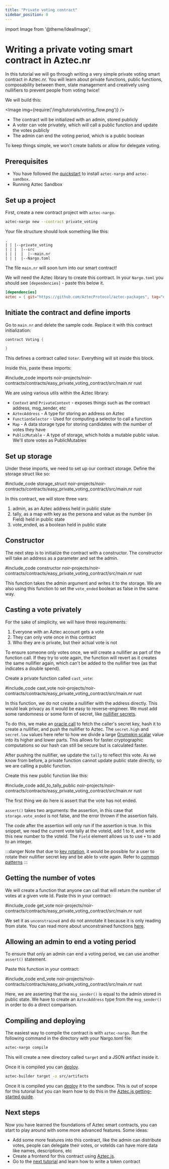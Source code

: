 ```yaml
---
title: "Private voting contract"
sidebar_position: 0
---
```


import Image from '@theme/IdealImage';

# Writing a private voting smart contract in Aztec.nr

In this tutorial we will go through writing a very simple private voting smart contract in Aztec.nr. You will learn about private functions, public functions, composability between them, state management and creatively using nullifiers to prevent people from voting twice!

We will build this:

<Image img={require('/img/tutorials/voting_flow.png')} />

- The contract will be initialized with an admin, stored publicly
- A voter can vote privately, which will call a public function and update the votes publicly
- The admin can end the voting period, which is a public boolean

To keep things simple, we won't create ballots or allow for delegate voting.

## Prerequisites

- You have followed the [quickstart](/getting_started) to install `aztec-nargo` and `aztec-sandbox`.
- Running Aztec Sandbox

## Set up a project

First, create a new contract project with `aztec-nargo`.

```bash
aztec-nargo new --contract private_voting
```

Your file structure should look something like this:

```tree
.
| | |--private_voting
| | |  |--src
| | |  |  |--main.nr
| | |  |--Nargo.toml
```

The file `main.nr` will soon turn into our smart contract!

We will need the Aztec library to create this contract. In your `Nargo.toml` you should see `[dependencies]` - paste this below it.

```toml
[dependencies]
aztec = { git="https://github.com/AztecProtocol/aztec-packages", tag="#include_aztec_version", directory="noir-projects/aztec-nr/aztec" }
```

## Initiate the contract and define imports

Go to `main.nr` and delete the sample code. Replace it with this contract initialization:

```rust
contract Voting {

}
```

This defines a contract called `Voter`. Everything will sit inside this block.

Inside this, paste these imports:

#include_code imports noir-projects/noir-contracts/contracts/easy_private_voting_contract/src/main.nr rust

We are using various utils within the Aztec library:

- `Context` and `PrivateContext` - exposes things such as the contract address, msg_sender, etc
- `AztecAddress` - A type for storing an address on Aztec
- `FunctionSelector` - Used for computing a selector to call a function
- `Map` - A data storage type for storing candidates with the number of votes they have
- `PublicMutable` - A type of storage, which holds a mutable public value. We'll store votes as PublicMutables

## Set up storage

Under these imports, we need to set up our contract storage.
Define the storage struct like so:

#include_code storage_struct noir-projects/noir-contracts/contracts/easy_private_voting_contract/src/main.nr rust

In this contract, we will store three vars:

1. admin, as an Aztec address held in public state
2. tally, as a map with key as the persona and value as the number (in Field) held in public state
3. vote_ended, as a boolean held in public state

## Constructor

The next step is to initialize the contract with a constructor. The constructor will take an address as a parameter and set the admin.

#include_code constructor noir-projects/noir-contracts/contracts/easy_private_voting_contract/src/main.nr rust

This function takes the admin argument and writes it to the storage. We are also using this function to set the `vote_ended` boolean as false in the same way.

## Casting a vote privately

For the sake of simplicity, we will have three requirements:

1. Everyone with an Aztec account gets a vote
2. They can only vote once in this contract
3. Who they are is private, but their actual vote is not

To ensure someone only votes once, we will create a nullifier as part of the function call. If they try to vote again, the function will revert as it creates the same nullifier again, which can't be added to the nullifier tree (as that indicates a double spend).

Create a private function called `cast_vote`:

#include_code cast_vote noir-projects/noir-contracts/contracts/easy_private_voting_contract/src/main.nr rust

In this function, we do not create a nullifier with the address directly. This would leak privacy as it would be easy to reverse-engineer. We must add some randomness or some form of secret, like [nullifier secrets](/aztec/concepts/accounts/keys.md#nullifier-secrets).

To do this, we make an [oracle call](/aztec/concepts/smart_contracts/oracles/index.md) to fetch the caller's secret key, hash it to create a nullifier, and push the nullifier to Aztec. The `secret.high` and `secret.low` values here refer to how we divide a large [Grumpkin scalar](https://github.com/AztecProtocol/aztec-packages/blob/7fb35874eae3f2cad5cb922282a619206573592c/noir/noir_stdlib/src/grumpkin_scalar.nr) value into its higher and lower parts. This allows for faster cryptographic computations so our hash can still be secure but is calculated faster.

After pushing the nullifier, we update the `tally` to reflect this vote. As we know from before, a private function cannot update public state directly, so we are calling a public function.

Create this new public function like this:

#include_code add_to_tally_public noir-projects/noir-contracts/contracts/easy_private_voting_contract/src/main.nr rust

The first thing we do here is assert that the vote has not ended.

`assert()` takes two arguments: the assertion, in this case that `storage.vote_ended` is not false, and the error thrown if the assertion fails.

The code after the assertion will only run if the assertion is true. In this snippet, we read the current vote tally at the voteId, add 1 to it, and write this new number to the voteId. The `Field` element allows us to use `+` to add to an integer.

:::danger
Note that due to [key rotation](/aztec/aztec/concepts/accounts/keys.md#key-rotation), it would be possible for a user to rotate their nullifier secret key and be able to vote again. Refer to [common patterns](../../../guides/guides/smart_contracts/writing_contracts/common_patterns/key_rotation.md)
:::

## Getting the number of votes

We will create a function that anyone can call that will return the number of votes at a given vote Id. Paste this in your contract:

#include_code get_vote noir-projects/noir-contracts/contracts/easy_private_voting_contract/src/main.nr rust

We set it as `unconstrained` and do not annotate it because it is only reading from state. You can read more about unconstrained functions [here](/aztec/concepts/pxe/acir_simulator.md#unconstrained-functions).

## Allowing an admin to end a voting period

To ensure that only an admin can end a voting period, we can use another `assert()` statement.

Paste this function in your contract:

#include_code end_vote noir-projects/noir-contracts/contracts/easy_private_voting_contract/src/main.nr rust

Here, we are asserting that the `msg_sender()` is equal to the admin stored in public state. We have to create an `AztecAddress` type from the `msg_sender()` in order to do a direct comparison.

## Compiling and deploying

The easiest way to compile the contract is with `aztec-nargo`. Run the following command in the directory with your Nargo.toml file:

```bash
aztec-nargo compile
```

This will create a new directory called `target` and a JSON artifact inside it.

Once it is compiled you can [deploy](/reference/sandbox_reference/index.md). 

```bash
aztec-builder target -o src/artifacts
```

Once it is compiled you can [deploy](/guides/smart_contracts/how_to_deploy_contract.md) it to the sandbox. This is out of scope for this tutorial but you can learn how to do this in the [Aztec.js getting-started guide](/getting_started/aztecjs-getting-started.md).

## Next steps

Now you have learned the foundations of Aztec smart contracts, you can start to play around with some more advanced features. Some ideas:

- Add some more features into this contract, like the admin can distribute votes, people can delegate their votes, or voteIds can have more data like names, descriptions, etc
- Create a frontend for this contract using [Aztec.js](/getting_started/aztecjs-getting-started.md).
- Go to the [next tutorial](/tutorials/contract_tutorials/token_contract.md) and learn how to write a token contract
